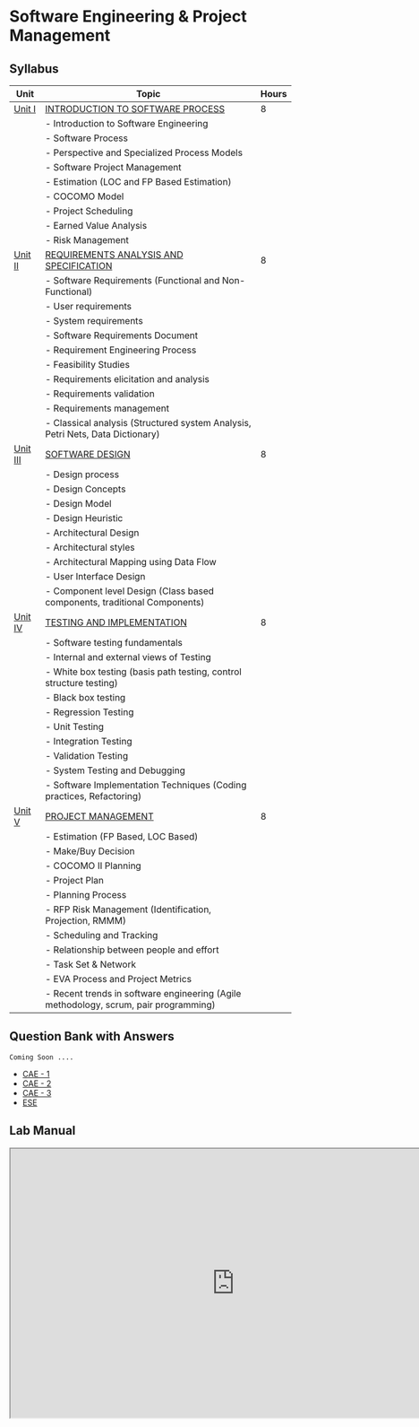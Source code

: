 

# Software Engineering & Project Management

## Syllabus

| Unit   | Topic                                               | Hours |
| ------ | --------------------------------------------------- | ----- |
| [Unit I](Unit1.md) | [INTRODUCTION TO SOFTWARE PROCESS](Unit1.md)                   | 8     |
|        | - Introduction to Software Engineering             |       |
|        | - Software Process                                  |       |
|        | - Perspective and Specialized Process Models       |       |
|        | - Software Project Management                       |       |
|        | - Estimation (LOC and FP Based Estimation)         |       |
|        | - COCOMO Model                                     |       |
|        | - Project Scheduling                                |       |
|        | - Earned Value Analysis                            |       |
|        | - Risk Management                                  |       |
| [Unit II](Unit2.md)| [REQUIREMENTS ANALYSIS AND SPECIFICATION](Unit2.md)             | 8     |
|        | - Software Requirements (Functional and Non-Functional) |       |
|        | - User requirements                                |       |
|        | - System requirements                              |       |
|        | - Software Requirements Document                    |       |
|        | - Requirement Engineering Process                   |       |
|        | - Feasibility Studies                              |       |
|        | - Requirements elicitation and analysis             |       |
|        | - Requirements validation                          |       |
|        | - Requirements management                          |       |
|        | - Classical analysis (Structured system Analysis, Petri Nets, Data Dictionary) | |
| [Unit III](Unit3.md)| [SOFTWARE DESIGN](Unit3.md)                                    | 8     |
|        | - Design process                                   |       |
|        | - Design Concepts                                  |       |
|        | - Design Model                                     |       |
|        | - Design Heuristic                                 |       |
|        | - Architectural Design                             |       |
|        | - Architectural styles                             |       |
|        | - Architectural Mapping using Data Flow            |       |
|        | - User Interface Design                            |       |
|        | - Component level Design (Class based components, traditional Components) | |
| [Unit IV](Unit4.md)| [TESTING AND IMPLEMENTATION](Unit4.md)                        | 8     |
|        | - Software testing fundamentals                    |       |
|        | - Internal and external views of Testing            |       |
|        | - White box testing (basis path testing, control structure testing) | |
|        | - Black box testing                                |       |
|        | - Regression Testing                               |       |
|        | - Unit Testing                                     |       |
|        | - Integration Testing                              |       |
|        | - Validation Testing                               |       |
|        | - System Testing and Debugging                     |       |
|        | - Software Implementation Techniques (Coding practices, Refactoring) | |
| [Unit V](Unit5.md)  | [PROJECT MANAGEMENT](Unit5.md)                                | 8     |
|        | - Estimation (FP Based, LOC Based)                 |       |
|        | - Make/Buy Decision                                |       |
|        | - COCOMO II Planning                               |       |
|        | - Project Plan                                     |       |
|        | - Planning Process                                 |       |
|        | - RFP Risk Management (Identification, Projection, RMMM) |       |
|        | - Scheduling and Tracking                          |       |
|        | - Relationship between people and effort            |       |
|        | - Task Set & Network                               |       |
|        | - EVA Process and Project Metrics                  |       |
|        | - Recent trends in software engineering (Agile methodology, scrum, pair programming) | |

## Question Bank with Answers
    Coming Soon ....
- [CAE - 1]()
- [CAE - 2]()
- [CAE - 3]()
- [ESE]()

## Lab Manual

<iframe src="https://drive.google.com/file/d/13cgDwylP5kqhsL3APiaNUIuhmENuBu8o/preview" width="800" height="480" allow="autoplay"></iframe>
